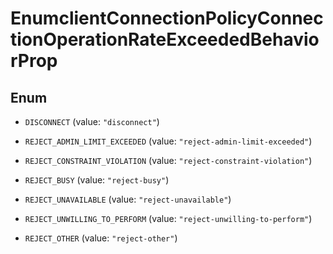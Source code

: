 

# EnumclientConnectionPolicyConnectionOperationRateExceededBehaviorProp

## Enum


* `DISCONNECT` (value: `"disconnect"`)

* `REJECT_ADMIN_LIMIT_EXCEEDED` (value: `"reject-admin-limit-exceeded"`)

* `REJECT_CONSTRAINT_VIOLATION` (value: `"reject-constraint-violation"`)

* `REJECT_BUSY` (value: `"reject-busy"`)

* `REJECT_UNAVAILABLE` (value: `"reject-unavailable"`)

* `REJECT_UNWILLING_TO_PERFORM` (value: `"reject-unwilling-to-perform"`)

* `REJECT_OTHER` (value: `"reject-other"`)



